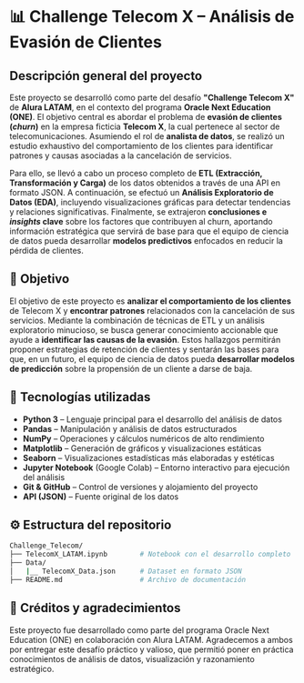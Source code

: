 # 📊 Challenge Telecom X – Análisis de Evasión de Clientes

## Descripción general del proyecto

Este proyecto se desarrolló como parte del desafío **"Challenge Telecom X"** de **Alura LATAM**, en el contexto del programa **Oracle Next Education (ONE)**. El objetivo central es abordar el problema de **evasión de clientes (_churn_)** en la empresa ficticia **Telecom X**, la cual pertenece al sector de telecomunicaciones. Asumiendo el rol de **analista de datos**, se realizó un estudio exhaustivo del comportamiento de los clientes para identificar patrones y causas asociadas a la cancelación de servicios.

Para ello, se llevó a cabo un proceso completo de **ETL (Extracción, Transformación y Carga)** de los datos obtenidos a través de una API en formato JSON. A continuación, se efectuó un **Análisis Exploratorio de Datos (EDA)**, incluyendo visualizaciones gráficas para detectar tendencias y relaciones significativas. Finalmente, se extrajeron **conclusiones e _insights_ clave** sobre los factores que contribuyen al churn, aportando información estratégica que servirá de base para que el equipo de ciencia de datos pueda desarrollar **modelos predictivos** enfocados en reducir la pérdida de clientes.

## 🎯 Objetivo

El objetivo de este proyecto es **analizar el comportamiento de los clientes** de Telecom X y **encontrar patrones** relacionados con la cancelación de sus servicios. Mediante la combinación de técnicas de ETL y un análisis exploratorio minucioso, se busca generar conocimiento accionable que ayude a **identificar las causas de la evasión**. Estos hallazgos permitirán proponer estrategias de retención de clientes y sentarán las bases para que, en un futuro, el equipo de ciencia de datos pueda **desarrollar modelos de predicción** sobre la propensión de un cliente a darse de baja.

## 🧰 Tecnologías utilizadas

- **Python 3** – Lenguaje principal para el desarrollo del análisis de datos  
- **Pandas** – Manipulación y análisis de datos estructurados  
- **NumPy** – Operaciones y cálculos numéricos de alto rendimiento  
- **Matplotlib** – Generación de gráficos y visualizaciones estáticas  
- **Seaborn** – Visualizaciones estadísticas más elaboradas y estéticas  
- **Jupyter Notebook** (Google Colab) – Entorno interactivo para ejecución del análisis  
- **Git & GitHub** – Control de versiones y alojamiento del proyecto  
- **API (JSON)** – Fuente original de los datos

## ⚙️ Estructura del repositorio

```bash
Challenge_Telecom/
├── TelecomX_LATAM.ipynb        # Notebook con el desarrollo completo
├── Data/
│   |__ TelecomX_Data.json      # Dataset en formato JSON
├── README.md                   # Archivo de documentación
```

## 🙏 Créditos y agradecimientos

Este proyecto fue desarrollado como parte del programa Oracle Next Education (ONE) en colaboración con Alura LATAM. Agradecemos a ambos por entregar este desafío práctico y valioso, que permitió poner en práctica conocimientos de análisis de datos, visualización y razonamiento estratégico.